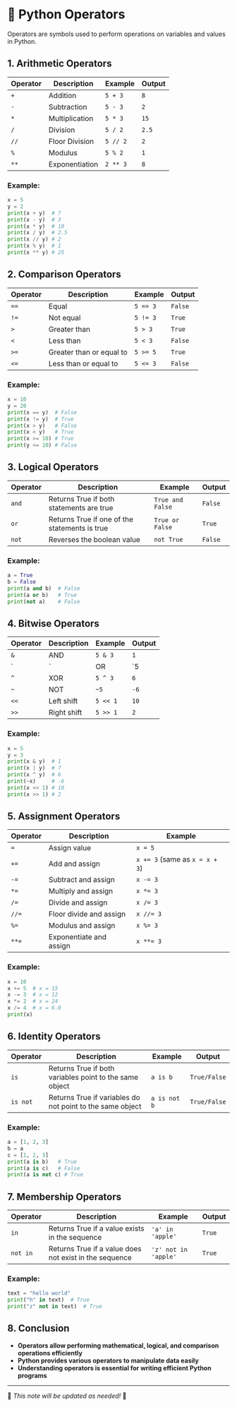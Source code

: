 # 📌 Python Operators

Operators are symbols used to perform operations on variables and values in Python.

## 1. Arithmetic Operators
| Operator | Description | Example | Output |
|----------|------------|---------|--------|
| `+` | Addition | `5 + 3` | `8` |
| `-` | Subtraction | `5 - 3` | `2` |
| `*` | Multiplication | `5 * 3` | `15` |
| `/` | Division | `5 / 2` | `2.5` |
| `//` | Floor Division | `5 // 2` | `2` |
| `%` | Modulus | `5 % 2` | `1` |
| `**` | Exponentiation | `2 ** 3` | `8` |

### Example:
```python
x = 5
y = 2
print(x + y)  # 7
print(x - y)  # 3
print(x * y)  # 10
print(x / y)  # 2.5
print(x // y) # 2
print(x % y)  # 1
print(x ** y) # 25
```

## 2. Comparison Operators
| Operator | Description | Example | Output |
|----------|------------|---------|--------|
| `==` | Equal | `5 == 3` | `False` |
| `!=` | Not equal | `5 != 3` | `True` |
| `>` | Greater than | `5 > 3` | `True` |
| `<` | Less than | `5 < 3` | `False` |
| `>=` | Greater than or equal to | `5 >= 5` | `True` |
| `<=` | Less than or equal to | `5 <= 3` | `False` |

### Example:
```python
x = 10
y = 20
print(x == y)  # False
print(x != y)  # True
print(x > y)   # False
print(x < y)   # True
print(x >= 10) # True
print(y <= 10) # False
```

## 3. Logical Operators
| Operator | Description | Example | Output |
|----------|------------|---------|--------|
| `and` | Returns True if both statements are true | `True and False` | `False` |
| `or` | Returns True if one of the statements is true | `True or False` | `True` |
| `not` | Reverses the boolean value | `not True` | `False` |

### Example:
```python
a = True
b = False
print(a and b)  # False
print(a or b)   # True
print(not a)    # False
```

## 4. Bitwise Operators
| Operator | Description | Example | Output |
|----------|------------|---------|--------|
| `&` | AND | `5 & 3` | `1` |
| `|` | OR | `5 | 3` | `7` |
| `^` | XOR | `5 ^ 3` | `6` |
| `~` | NOT | `~5` | `-6` |
| `<<` | Left shift | `5 << 1` | `10` |
| `>>` | Right shift | `5 >> 1` | `2` |

### Example:
```python
x = 5
y = 3
print(x & y)  # 1
print(x | y)  # 7
print(x ^ y)  # 6
print(~x)     # -6
print(x << 1) # 10
print(x >> 1) # 2
```

## 5. Assignment Operators
| Operator | Description | Example |
|----------|------------|---------|
| `=` | Assign value | `x = 5` |
| `+=` | Add and assign | `x += 3` (same as `x = x + 3`) |
| `-=` | Subtract and assign | `x -= 3` |
| `*=` | Multiply and assign | `x *= 3` |
| `/=` | Divide and assign | `x /= 3` |
| `//=` | Floor divide and assign | `x //= 3` |
| `%=` | Modulus and assign | `x %= 3` |
| `**=` | Exponentiate and assign | `x **= 3` |

### Example:
```python
x = 10
x += 5  # x = 15
x -= 3  # x = 12
x *= 2  # x = 24
x /= 4  # x = 6.0
print(x)
```

## 6. Identity Operators
| Operator | Description | Example | Output |
|----------|------------|---------|--------|
| `is` | Returns True if both variables point to the same object | `a is b` | `True/False` |
| `is not` | Returns True if variables do not point to the same object | `a is not b` | `True/False` |

### Example:
```python
a = [1, 2, 3]
b = a
c = [1, 2, 3]
print(a is b)   # True
print(a is c)   # False
print(a is not c) # True
```

## 7. Membership Operators
| Operator | Description | Example | Output |
|----------|------------|---------|--------|
| `in` | Returns True if a value exists in the sequence | `'a' in 'apple'` | `True` |
| `not in` | Returns True if a value does not exist in the sequence | `'z' not in 'apple'` | `True` |

### Example:
```python
text = "hello world"
print("h" in text)  # True
print("z" not in text)  # True
```

## 8. Conclusion
- **Operators allow performing mathematical, logical, and comparison operations efficiently**
- **Python provides various operators to manipulate data easily**
- **Understanding operators is essential for writing efficient Python programs**

---
📌 *This note will be updated as needed!* 🚀
